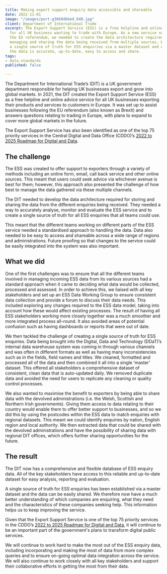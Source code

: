 ```yaml
---
title: Making export support enquiry data accessible and shareable
date: 2022-11-01
image: "/images/port-g3669dbbed_640.jpg"
client: Department of International Trade
excerpt: The Export Support Service (ESS) is a free helpline and online advice service
  for all UK business wanting to trade with Europe. As a new service set up following
  the EU referendum, we needed to create the data architecture required for storing,
  managing and sharing the data being received from multiple sources. We developed
  a single source of truth for ESS enquiries via a master dataset and ensured that
  the data is accurate, up-to-date, easy to access and share.
tags:
- data-standards
published: false

---
```

The Department for International Trade’s (DIT) is a UK government department responsible for helping UK businesses export and grow into global markets. In 2021, the DIT created the Export Support Service (ESS) as a free helpline and online advice service for all UK businesses exporting their products and services to customers in Europe. It was set up to assist businesses following the EU referendum (also known as Brexit) and answers questions relating to trading in Europe, with plans to expand to cover more global markets in the future.

The Export Support Service has also been identified as one of the top 75 priority services in the Central Digital and Data Office (CDDO)’s [2022 to 2025 Roadmap for Digital and Data](https://www.gov.uk/government/publications/roadmap-for-digital-and-data-2022-to-2025/transforming-for-a-digital-future-2022-to-2025-roadmap-for-digital-and-data#annex).

## The challenge

The ESS was created to offer support to exporters through a variety of methods including an online form, email, call back service and other online sources. This meant that users could seek advice via whichever avenue is best for them; however, this approach also presented the challenge of how best to manage the data gathered via these multiple channels.

The DIT needed to develop the data architecture required for storing and sharing the data from the different enquiries being received. They needed a way to accurately analyse, monitor and evaluate the ESS service and to create a single source of truth for all ESS enquiries that all teams could use.

This meant that the different teams working on different parts of the ESS service needed a standardised approach to handling the data. Data also needed to be easy to access and shareable across a wide range of regions and administrations. Future proofing so that changes to the service could be easily integrated into the system was also important.

## What we did

One of the first challenges was to ensure that all the different teams involved in managing incoming ESS data from its various sources had a standard approach when it came to deciding what data would be collected, processed and assessed. In order to achieve this, we liaised with all key stakeholders and set up an ESS Data Working Group to ensure consistent data collection and provide a forum to discuss their data needs. This included exploring any changes required to the ESS data model, taking into account how these would affect existing processes. The result of having all ESS stakeholders working more closely together was a much smoother and more integrated process all-round. It also avoided areas of potential confusion such as having dashboards or reports that were out of date.

We then tackled the challenge of creating a single source of truth for ESS enquiries. Data being brought into the Digital, Data and Technology (DDaT)’s internal data warehouse system was coming in through various channels and was often in different formats as well as having many inconsistencies such as in the fields, field names and titles. We cleaned, formatted and processed all of the data and then combined it all into a single ‘master’ dataset. This offered all stakeholders a comprehensive dataset of consistent, clean data that is auto-updated daily. We removed duplicate data and avoided the need for users to replicate any cleaning or quality control processes.

We also wanted to maximise the benefit to exporters by being able to share data with the devolved administrations (i.e. the Welsh, Scottish and Northern Irish governments). Giving them access to data relating to their country would enable them to offer better support to businesses, and so we did this by using the postcodes within the ESS data to match enquiries with regional datasets. This meant we could identify enquiries by nation, English region and local authority. We then extracted data that could be shared with the devolved administrations and have the possibility of sharing data with regional DIT offices, which offers further sharing opportunities for the future.

## The result

The DIT now has a comprehensive and flexible database of ESS enquiry data. All of the key stakeholders have access to this reliable and up-to-date dataset for easy analysis, reporting and evaluation.

A single source of truth for ESS enquiries has been established via a master dataset and the data can be easily shared. We therefore now have a much better understanding of which companies are enquiring, what they need and the characteristics of these companies seeking help. This information helps us to keep improving the service.

Given that the Export Support Service is one of the top 75 priority services in the CDDO’s [2022 to 2025 Roadmap for Digital and Data](https://www.gov.uk/government/publications/roadmap-for-digital-and-data-2022-to-2025/transforming-for-a-digital-future-2022-to-2025-roadmap-for-digital-and-data#annex), it will continue to be an important part of the government's plans to transform digital public services.

We will continue to work hard to make the most out of the ESS enquiry data, including incorporating and making the most of data from more complex queries and to ensure on-going optimal data integration across the service. We will also continue to work closely with all key stakeholders and support their collaborative efforts in getting the most from their data.